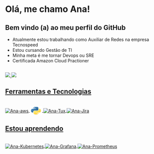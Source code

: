 # Olá, me chamo Ana!
## Bem vindo (a) ao meu perfil do GitHub
- Atualmente estou trabalhando como Auxiliar de Redes na empresa Tecnospeed
- Estou cursando Gestão de TI
- Minha meta é me tornar Devops ou SRE
- Certificada Amazon Cloud Practioner

 ##
 
<div>
<a href="https://github.com/anadevti">
<img height="180em" src="https://github-readme-stats.vercel.app/api/top-langs/?username=anadevti&layout=compact&langs_count=7&theme=dracula"/>
<img height="180em" src="https://github-readme-stats.vercel.app/api?username=anadevti&show_icons=true&theme=dracula&include_all_commits=true&count_private=true"/>
</div>
  
## Ferramentas e Tecnologias
<div style="display: inline_block"><br>
  
  <img align="center" alt="Ana-aws" height="30" width="40" src="https://cdn.jsdelivr.net/gh/devicons/devicon/icons/amazonwebservices/amazonwebservices-original-wordmark.svg">
  <img align="center" alt="Ana-Python" height="30" width="40" src="https://raw.githubusercontent.com/devicons/devicon/master/icons/python/python-original.svg">
  <img align="center" alt="Ana-Tux" height="30" width="40" src="https://cdn.jsdelivr.net/gh/devicons/devicon/icons/linux/linux-original.svg">
  
  <img align="center" alt="Ana-Jira" height="30" width="40" src="https://cdn.jsdelivr.net/gh/devicons/devicon/icons/jira/jira-original-wordmark.svg">
 
  
  
</div>

## Estou aprendendo

<div style="display: inline_block"><br>
  
<img align="center" alt="Ana-Kubernetes" height="30" width="40" src="https://cdn.jsdelivr.net/gh/devicons/devicon/icons/kubernetes/kubernetes-plain-wordmark.svg">
<img align="center" alt="Ana-Grafana" height="30" width="40" src="https://cdn.jsdelivr.net/gh/devicons/devicon/icons/grafana/grafana-original-wordmark.svg">
<img align="center" alt="Ana-Prometheus" height="30" width="40" src="https://cdn.jsdelivr.net/gh/devicons/devicon/icons/prometheus/prometheus-original-wordmark.svg">

</div>

